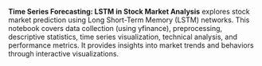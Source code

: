 **Time Series Forecasting: LSTM in Stock Market Analysis** explores stock market prediction using Long Short-Term Memory (LSTM) networks. 
This notebook covers data collection (using yfinance), preprocessing, descriptive statistics, time series visualization, technical analysis, and performance metrics. 
It provides insights into market trends and behaviors through interactive visualizations.
